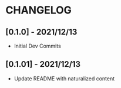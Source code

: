 # CHANGELOG

## [0.1.0] - 2021/12/13

* Initial Dev Commits

## [0.1.01] - 2021/12/13

* Update README with naturalized content
